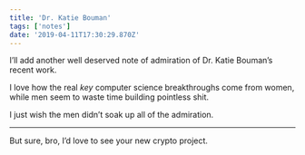 ```yaml
---
title: 'Dr. Katie Bouman'
tags: ['notes'] 
date: '2019-04-11T17:30:29.870Z'
---
```

I’ll add another well deserved note of admiration of Dr. Katie Bouman’s recent work. 

I love how the real *key* computer science breakthroughs come from women, while men seem to waste time building pointless shit.

I just wish the men didn’t soak up all of the admiration.  

---

‪But sure, bro, I’d love to see your new crypto project. 